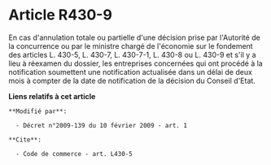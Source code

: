 # Article R430-9

En cas d'annulation totale ou partielle d'une décision prise par l'Autorité de la concurrence ou par le ministre chargé de
l'économie sur le fondement des articles L. 430-5, L. 430-7, L. 430-7-1, L. 430-8 ou L. 430-9 et s'il y a lieu à réexamen du
dossier, les entreprises concernées qui ont procédé à la notification soumettent une notification actualisée dans un délai de
deux mois à compter de la date de notification de la décision du Conseil d'Etat.

**Liens relatifs à cet article**

	**Modifié par**:

	  - Décret n°2009-139 du 10 février 2009 - art. 1

	**Cite**:

	  - Code de commerce - art. L430-5
